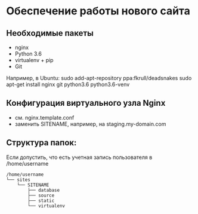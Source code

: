 Обеспечение работы нового сайта
================================
## Необходимые пакеты
* nginx
* Python 3.6
* virtualenv + pip
* Git

Например, в Ubuntu:
    sudo add-apt-repository ppa:fkrull/deadsnakes
    sudo apt-get install nginx git python3.6 python3.6-venv
    
## Конфигурация виртуального узла Nginx
* см. nginx.template.conf
* заменить SITENAME, например, на staging.my-domain.com

## Структура папок:
Если допустить, что есть учетная запись пользователя в /home/username

```
/home/username
└── sites
    └── SITENAME
        ├── database
        ├── source
        ├── static
        └── virtualenv
```    
